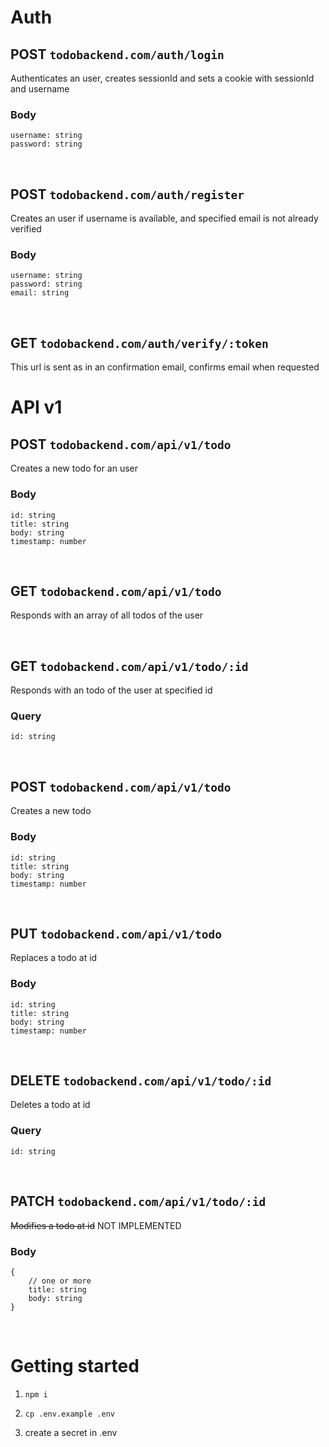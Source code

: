 # Auth


## POST `todobackend.com/auth/login`
Authenticates an user, creates sessionId and sets a 
cookie with sessionId and username
### Body 
```
username: string
password: string
```

<br>

## POST `todobackend.com/auth/register`
Creates an user if username is available, and specified email is not already verified
### Body
```
username: string
password: string
email: string
```

<br>

## GET `todobackend.com/auth/verify/:token`
This url is sent as in an confirmation email, confirms email when requested

# API v1


## POST `todobackend.com/api/v1/todo`
Creates a new todo for an user
### Body
```
id: string
title: string
body: string
timestamp: number
```

<br>

## GET `todobackend.com/api/v1/todo`
Responds with an array of all todos of the user

<br>

## GET `todobackend.com/api/v1/todo/:id`
Responds with an todo of the user at specified id

### Query
```
id: string
```

<br>

## POST `todobackend.com/api/v1/todo`
Creates a new todo
### Body 
```
id: string
title: string
body: string
timestamp: number
```

<br>

## PUT `todobackend.com/api/v1/todo`
Replaces a todo at id
### Body
```
id: string
title: string
body: string
timestamp: number
```

<br>

## DELETE `todobackend.com/api/v1/todo/:id`
Deletes a todo at id
### Query 
```
id: string
```

<br>

## PATCH `todobackend.com/api/v1/todo/:id`
~~Modifies a todo at id~~ NOT IMPLEMENTED
### Body 
```
{ 
    // one or more
    title: string
    body: string
}   
```

<br>


# Getting started

1. `npm i`

1. `cp .env.example .env`

1. create a secret in .env

